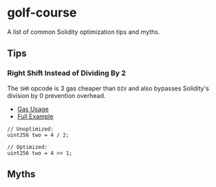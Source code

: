 # golf-course
A list of common Solidity optimization tips and myths.

## Tips

### Right Shift Instead of Dividing By 2

The `SHR` opcode is 3 gas cheaper than `DIV` and also bypasses Solidity's division by 0 prevention overhead.

- [Gas Usage]()
- [Full Example]()

```solidity
// Unoptimized:
uint256 two = 4 / 2;

// Optimized:
uint256 two = 4 >> 1;
```

## Myths
